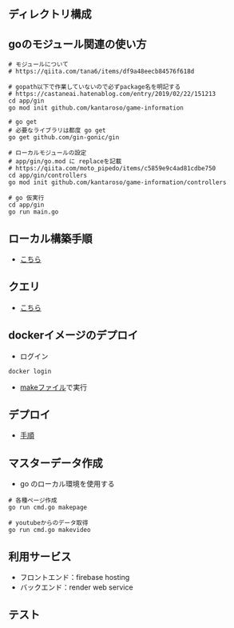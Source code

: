 ## ディレクトリ構成

## goのモジュール関連の使い方

```sell
# モジュールについて
# https://qiita.com/tana6/items/df9a48eecb84576f618d

# gopath以下で作業していないので必ずpackage名を明記する
# https://castaneai.hatenablog.com/entry/2019/02/22/151213
cd app/gin
go mod init github.com/kantaroso/game-information

# go get
# 必要なライブラリは都度 go get
go get github.com/gin-gonic/gin

# ローカルモジュールの設定
# app/gin/go.mod に replaceを記載
# https://qiita.com/moto_pipedo/items/c5859e9c4ad81cdbe750
cd app/gin/controllers
go mod init github.com/kantaroso/game-information/controllers

# go 仮実行
cd app/gin
go run main.go

```

## ローカル構築手順

* [こちら](infra/docker-compose/README.md)


## クエリ

* [こちら](https://github.com/kantaroso/game-information/tree/master/documents/sql)

## dockerイメージのデプロイ

* ログイン
```
docker login
```

* [makeファイル](Makefile)で実行

## デプロイ

* [手順](infra/docker-compose/deploy/README.md)


## マスターデータ作成

* go のローカル環境を使用する
```shell
# 各種ページ作成
go run cmd.go makepage

# youtubeからのデータ取得
go run cmd.go makevideo
```

## 利用サービス
* フロントエンド：firebase hosting
* バックエンド：render web service


## テスト

